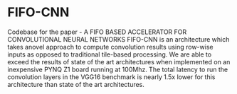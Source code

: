 # FIFO-CNN
Codebase for the paper - A FIFO BASED ACCELERATOR FOR CONVOLUTIONAL NEURAL NETWORKS
FIFO-CNN is an  architecture  which  takes  anovel  approach  to  compute  convolution  results  using  row-wise  inputs  as  opposed  to  traditional  tile-based  processing. We are able to exceed the results of state of the art architectures when implemented on an inexpensive PYNQ Z1 board running at 100Mhz.  The total latency to run the convolution layers in the VGG16 benchmark is nearly 1.5x lower for this architecture than state of the art architectures.
